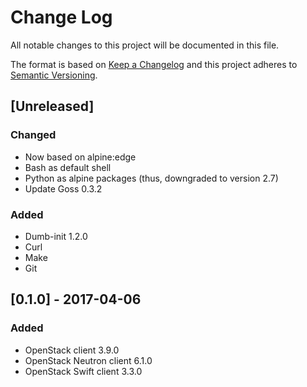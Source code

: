 # Change Log
All notable changes to this project will be documented in this file.

The format is based on [Keep a Changelog](http://keepachangelog.com/)
and this project adheres to [Semantic Versioning](http://semver.org/).

## [Unreleased]
### Changed
- Now based on alpine:edge
- Bash as default shell
- Python as alpine packages (thus, downgraded to version 2.7)
- Update Goss 0.3.2

### Added
- Dumb-init 1.2.0
- Curl
- Make
- Git

## [0.1.0] - 2017-04-06
### Added
- OpenStack client 3.9.0
- OpenStack Neutron client 6.1.0
- OpenStack Swift client 3.3.0
